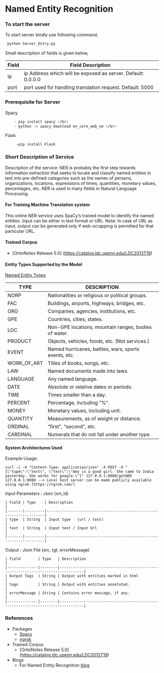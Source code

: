 # Named Entity Recognition

### To start the server 

To start server kindly use following command, 

```bash
 python Server_Entry.py
```
Small description of fields is given below,

| Field  | Field Description                                                                                                                                    |
|--------|------------------------------------------------------------------------------------------------------------------------------------------------------|
| ip     | ip Address which will be exposed as server. Default: 0.0.0.0                                                                                         |
| port   | port used for handling translation request. Default: 5000                                                                                            |

### Prerequisite for Server
	
Spacy </br>
```bash
    - pip install spacy </br>
    - python -m spacy download en_core_web_sm </br>
```
Flask </br>
```bash
     -pip install Flask
```
	

### Short Description of Service

Description of the service:</u> NER is probably the first step towards information extraction that seeks to locate and classify named entities in text into pre-defined categories such as the names of persons, organizations, locations, expressions of times, quantities, monetary values, percentages, etc. NER is used in many fields in Natural Language Processing.


#### For Training Machine Translation system

This online NER service uses SpaCy’s trained model to identify the named entities. Input can be either in text format or URL.
Note: In case of URL as input, output can be generated only if web-scrapping is permitted for that particular URL.

#### Trained Corpus 
- [OntoNotes Release 5.0] (https://catalog.ldc.upenn.edu/LDC2013T19)

#### Entity Types Supported by the Model

 [Named Entity Types](https://spacy.io/api/annotation#section-named-entities)

| TYPE	           | DESCRIPTION	                                                 |
|------------------|---------------------------------------------------------------|
|NORP		           |Nationalities or religious or political groups.	               |
|FAC		           |Buildings, airports, highways, bridges, etc.   	               | 	
|ORG		           |Companies, agencies, institutions, etc.	      	               |
|GPE		           |Countries, cities, states.	                  	               |
|LOC		           |Non-GPE locations, mountain ranges, bodies of water.	         |	
|PRODUCT		       |Objects, vehicles, foods, etc. (Not services.)		             |
|EVENT		         |Named hurricanes, battles, wars, sports events, etc.		       |
|WORK_OF_ART		   |Titles of books, songs, etc.	                 	               |
|LAW		           |Named documents made into laws.	              	               |
|LANGUAGE          |Any named language.	                          	               |
|DATE		           |Absolute or relative dates or periods.	        	             |
|TIME		           |Times smaller than a day.	                  	                 |
|PERCENT	         |Percentage, including ”%“.	                	                 |
|MONEY		         |Monetary values, including unit.	            	               |
|QUANTITY	         |Measurements, as of weight or distance.	       	               |
|ORDINAL	         |“first”, “second”, etc.	                     	                 |
|CARDINAL          |Numerals that do not fall under another type.		               |

#### System Architectures Used


Example Usage:
	
	curl -i -H "Content-Type: application/json" -X POST -d "{\"type\":\"text\", \"text\":\"Amy is a good girl. She came to India yesterday. She works for google.\"}" 127.0.0.1:8080/getNER
	127.0.0.1:8080 --> Local host server can be made publicly available using ngrok [https://ngrok.com/]
  
Input Parameters : Json (src,id)

	| Field | Type    | Description                                                         |
	|-------|---------|---------------------------------------------------------------------|
	| type  | String  | Input type   (url / text)                                           |
	| text  | String  | Input text / Input Url                                              |
	|-------|---------|---------------------------------------------------------------------|

Output : Json File (src, tgt, errorMessage)

	| Field        | Type   | Description                                                                     |
	|--------------|--------|---------------------------------------------------------------------------------|
	| Output Tags  | String | Output with entities marked in html                                             |
	| tags         | String | Output with entities annotated.                                                 |
	| errorMessage | String | Contains error message, if any.                                                 |
	|--------------|--------|---------------------------------------------------------------------------------|



### References

- Packages
	- [Spacy](https://github.com/explosion/spacy-models/releases//tag/en_core_web_sm-2.2.5)
  - [ngrok](https://ngrok.com/)
- Trained Corpus
	- [OntoNotes Release 5.0] (https://catalog.ldc.upenn.edu/LDC2013T19)
- Blogs
	- For Named Entity Recognition [blog](https://towardsdatascience.com/named-entity-recognition-with-nltk-and-spacy-8c4a7d88e7da) 
